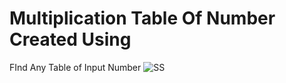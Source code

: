 # Multiplication Table Of Number Created Using
 FInd Any Table of Input Number
![SS](https://github.com/Kingsman119/Multiplication-Table-Of-Number/assets/154053800/3a7fc469-ea27-4c46-b5ee-a4d8c6abfb4f)
